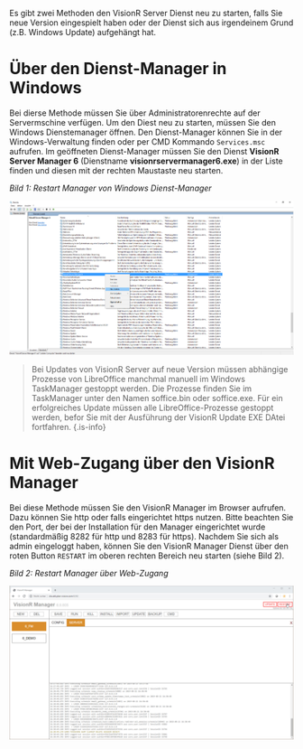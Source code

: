 <!-- TITLE: VisionR Manager neu starten -->
<!-- SUBTITLE: Neu starten des VisionR Server Dienstes über den Manager -->

Es gibt zwei Methoden den VisionR Server Dienst neu zu starten, falls Sie neue Version eingespielt haben oder der Dienst sich aus irgendeinem Grund (z.B. Windows Update) aufgehängt hat.
# Über den Dienst-Manager in Windows
Bei dierse Methode müssen Sie über Administratorenrechte auf der Servermschine verfügen. Um den Diest neu zu starten, müssen Sie den Windows Dienstemanager öffnen. Den Dienst-Manager können Sie in der Windows-Verwaltung finden oder per CMD Kommando `Services.msc` aufrufen. Im geöffneten Dienst-Manager müssen Sie den Dienst **VisionR Server Manager 6** (Dienstname **visionrservermanager6.exe**) in der Liste finden und diesen mit der rechten Maustaste neu starten.

*Bild 1: Restart Manager von Windows Dienst-Manager*

![Manager Restart Windows](/uploads/manager/manager-restart-windows.jpg "Manager Restart Windows")

> Bei Updates von VisionR Server auf neue Version müssen abhängige Prozesse von LibreOffice manchmal manuell im Windows TaskManager gestoppt werden.
> Die Prozesse finden Sie im TaskManager unter den Namen soffice.bin oder soffice.exe.
> Für ein erfolgreiches Update müssen alle LibreOffice-Prozesse gestoppt werden, befor Sie mit der Ausführung der VisionR Update EXE DAtei fortfahren.
{.is-info}
# Mit Web-Zugang über den VisionR Manager
Bei diese Methode müssen Sie den VisionR Manager im Browser aufrufen. Dazu können Sie http oder falls eingerichtet https nutzen. Bitte beachten Sie den Port, der bei der Installation für den Manager eingerichtet wurde (standardmäßig 8282 für http und 8283 für https).
Nachdem Sie sich als admin eingeloggt haben, können Sie den VisionR Manager Dienst über den roten Button `RESTART` im oberen rechten Bereich neu starten (siehe Bild 2).

*Bild 2: Restart Manager über Web-Zugang*

![Manager Restart](/uploads/manager/manager-restart.jpg "Manager Restart")